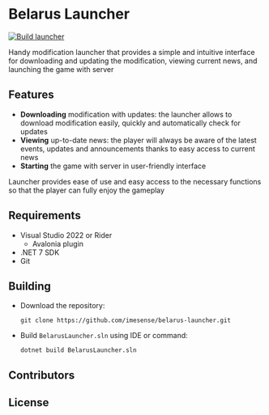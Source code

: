 # Belarus Launcher

[![Build launcher](https://github.com/imesense/belarus-launcher/actions/workflows/build-launcher.yml/badge.svg)](https://github.com/imesense/belarus-launcher/actions/workflows/build-launcher.yml)

Handy modification launcher that provides a simple and intuitive interface for downloading and updating the modification, viewing current news, and launching the game with server

## Features

- **Downloading** modification with updates: the launcher allows to download modification easily, quickly and automatically check for updates
- **Viewing** up-to-date news: the player will always be aware of the latest events, updates and announcements thanks to easy access to current news
- **Starting** the game with server in user-friendly interface

Launcher provides ease of use and easy access to the necessary functions so that the player can fully enjoy the gameplay

## Requirements

- Visual Studio 2022 or Rider
  - Avalonia plugin
- .NET 7 SDK
- Git

## Building

- Download the repository:

  ```console
  git clone https://github.com/imesense/belarus-launcher.git
  ```

- Build `BelarusLauncher.sln` using IDE or command:

  ```console
  dotnet build BelarusLauncher.sln
  ```

## Contributors

## License
